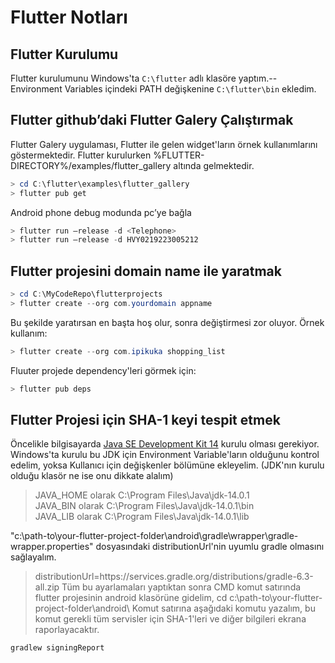# Flutter Notları


## Flutter Kurulumu

Flutter kurulumunu Windows'ta ``C:\flutter`` adlı klasöre yaptım.--
Environment Variables içindeki PATH değişkenine ``C:\flutter\bin`` ekledim.


## Flutter github’daki Flutter Galery Çalıştırmak

Flutter Galery uygulaması, Flutter ile gelen widget'ların örnek kullanımlarını göstermektedir.
Flutter kurulurken %FLUTTER-DIRECTORY%/examples/flutter_gallery altında gelmektedir.

```powershell
> cd C:\flutter\examples\flutter_gallery
> flutter pub get
```

Android phone debug modunda pc’ye bağla
```powershell
> flutter run –release -d <Telephone>
> flutter run –release -d HVY0219223005212
```

## Flutter projesini domain name ile yaratmak
```powershell
> cd C:\MyCodeRepo\flutterprojects
> flutter create --org com.yourdomain appname
```
Bu şekilde yaratırsan en başta hoş olur, sonra değiştirmesi zor oluyor. Örnek kullanım:
```powershell
> flutter create --org com.ipikuka shopping_list
```

Fluuter projede dependency'leri görmek için:
```powershell
> flutter pub deps
```

## Flutter Projesi için SHA-1 keyi tespit etmek
Öncelikle bilgisayarda [Java SE Development Kit 14](https://www.oracle.com/java/technologies/javase-jdk14-downloads.html) kurulu olması gerekiyor.
Windows'ta kurulu bu JDK için Environment Variable'ların olduğunu kontrol edelim, yoksa Kullanıcı için değişkenler bölümüne ekleyelim. (JDK'nın kurulu olduğu klasör ne ise onu dikkate alalım)
> JAVA_HOME olarak C:\Program Files\Java\jdk-14.0.1<br>
> JAVA_BIN olarak C:\Program Files\Java\jdk-14.0.1\bin<br>
> JAVA_LIB olarak C:\Program Files\Java\jdk-14.0.1\lib<br>

"c:\path-to\your-flutter-project-folder\android\gradle\wrapper\gradle-wrapper.properties" dosyasındaki distributionUrl'nin uyumlu gradle olmasını sağlayalım.
> distributionUrl=https\://services.gradle.org/distributions/gradle-6.3-all.zip
Tüm bu ayarlamaları yaptıktan sonra CMD komut satırında flutter projesinin android klasörüne gidelim,
> cd c:\path-to\your-flutter-project-folder\android\ 
Komut satırına aşağıdaki komutu yazalım, bu komut gerekli tüm servisler için SHA-1'leri ve diğer bilgileri ekrana raporlayacaktır.
```powershell
gradlew signingReport
```